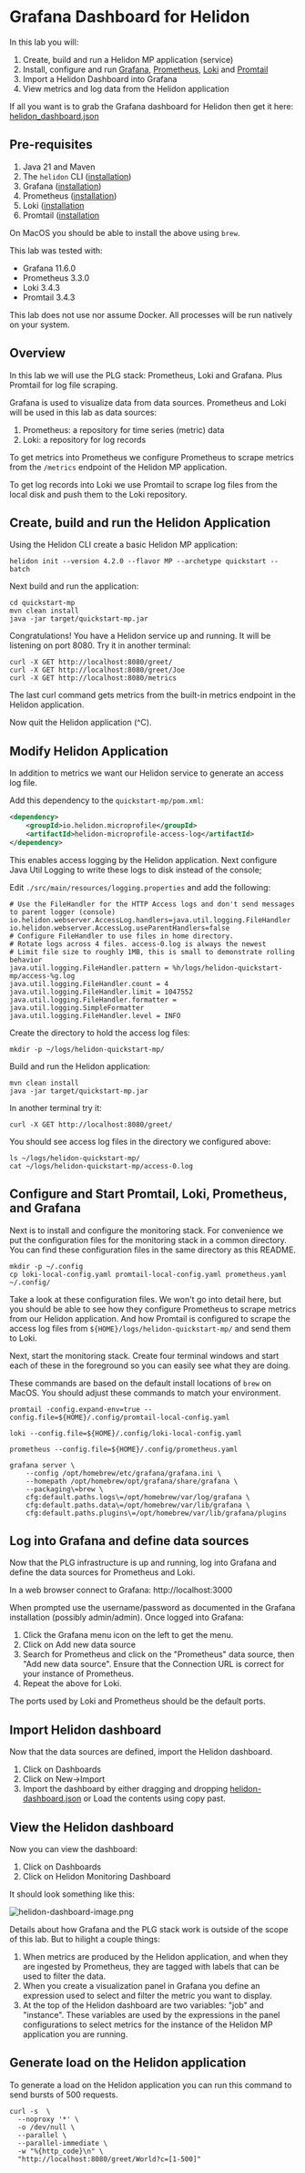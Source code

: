 # Grafana Dashboard for Helidon

In this lab you will:

1. Create, build and run a Helidon MP application (service)
2. Install, configure and run [Grafana](https://grafana.com/docs/grafana/latest/), [Prometheus](https://prometheus.io/docs/introduction/overview/), [Loki](https://grafana.com/docs/loki/latest/) and [Promtail](https://grafana.com/docs/loki/latest/send-data/promtail/)
3. Import a Helidon Dashboard into Grafana
4. View metrics and log data from the Helidon application

If all you want is to grab the Grafana dashboard for Helidon then get it here: [helidon_dashboard.json](helidon-dashboard.json)

## Pre-requisites

1. Java 21 and Maven
2. The `helidon` CLI ([installation](https://helidon.io/docs/v4/about/cli))
3. Grafana ([installation](https://grafana.com/docs/grafana/latest/setup-grafana/installation/))
4. Prometheus ([installation](https://prometheus.io/docs/prometheus/latest/installation/))
5. Loki ([installation](https://grafana.com/docs/loki/latest/setup/install/)
6. Promtail ([installation](https://grafana.com/docs/loki/latest/send-data/promtail/installation/)

On MacOS you should be able to install the above using `brew`.

This lab was tested with:
* Grafana 11.6.0
* Prometheus 3.3.0
* Loki 3.4.3
* Promtail 3.4.3

This lab does not use nor assume Docker. All processes will be run natively on your system.

## Overview

In this lab we will use the PLG stack: Prometheus, Loki and Grafana. Plus Promtail for log file scraping.

Grafana is used to visualize data from data sources. Prometheus and Loki will be used in this lab as data sources:

1. Prometheus: a repository for time series (metric) data
2. Loki: a repository for log records

To get metrics into Prometheus we configure Prometheus to scrape metrics from the `/metrics` endpoint of the Helidon MP application.

To get log records into Loki we use Promtail to scrape log files from the local disk and push them to the Loki repository.

## Create, build and run the Helidon Application

Using the Helidon CLI create a basic Helidon MP application:

```shell
helidon init --version 4.2.0 --flavor MP --archetype quickstart --batch
```

Next build and run the application:

```shell
cd quickstart-mp
mvn clean install
java -jar target/quickstart-mp.jar
```

Congratulations! You have a Helidon service up and running. It will be listening on port 8080. Try it in another terminal:

```shell
curl -X GET http://localhost:8080/greet/
curl -X GET http://localhost:8080/greet/Joe
curl -X GET http://localhost:8080/metrics
```

The last curl command gets metrics from the built-in metrics endpoint in the Helidon application.

Now quit the Helidon application (^C).

## Modify Helidon Application

In addition to metrics we want our Helidon service to generate an access log file.

Add this dependency to the `quickstart-mp/pom.xml`:

```xml
<dependency>
    <groupId>io.helidon.microprofile</groupId>
    <artifactId>helidon-microprofile-access-log</artifactId>
</dependency>
```

This enables access logging by the Helidon application. Next configure Java Util Logging to write
these logs to disk instead of the console;

Edit `./src/main/resources/logging.properties` and add the following:

```properties
# Use the FileHandler for the HTTP Access logs and don't send messages to parent logger (console)
io.helidon.webserver.AccessLog.handlers=java.util.logging.FileHandler
io.helidon.webserver.AccessLog.useParentHandlers=false
# Configure FileHandler to use files in home directory.
# Rotate logs across 4 files. access-0.log is always the newest
# Limit file size to roughly 1MB, this is small to demonstrate rolling behavior
java.util.logging.FileHandler.pattern = %h/logs/helidon-quickstart-mp/access-%g.log
java.util.logging.FileHandler.count = 4
java.util.logging.FileHandler.limit = 1047552
java.util.logging.FileHandler.formatter = java.util.logging.SimpleFormatter
java.util.logging.FileHandler.level = INFO
```

Create the directory to hold the access log files:

```shell
mkdir -p ~/logs/helidon-quickstart-mp/
```

Build and run the Helidon application:

```shell
mvn clean install
java -jar target/quickstart-mp.jar
```

In another terminal try it:

```shell
curl -X GET http://localhost:8080/greet/
```

You should see access log files in the directory we configured above:

```shell
ls ~/logs/helidon-quickstart-mp/
cat ~/logs/helidon-quickstart-mp/access-0.log
```

## Configure and Start Promtail, Loki, Prometheus, and Grafana

Next is to install and configure the monitoring stack. For convenience we put the configuration files for the
monitoring stack in a common directory. You can find these configuration files in the same directory as this README.

```shell
mkdir -p ~/.config
cp loki-local-config.yaml promtail-local-config.yaml prometheus.yaml ~/.config/
```

Take a look at these configuration files. We won't go into detail here, but you should be able to see how they
configure Prometheus to scrape metrics from our Helidon application. And how Promtail is configured to scrape
the access log files from `${HOME}/logs/helidon-quickstart-mp/` and send them to Loki.

Next, start the monitoring stack. Create four terminal windows and start each of
these in the foreground so you can easily see what they are doing.

These commands are based on the default install locations of `brew` on MacOS. You should adjust these commands
to match your environment.

```shell
promtail -config.expand-env=true --config.file=${HOME}/.config/promtail-local-config.yaml
```

```shell
loki --config.file=${HOME}/.config/loki-local-config.yaml
```

```shell
prometheus --config.file=${HOME}/.config/prometheus.yaml
```

```shell
grafana server \
    --config /opt/homebrew/etc/grafana/grafana.ini \
    --homepath /opt/homebrew/opt/grafana/share/grafana \
    --packaging\=brew \
    cfg:default.paths.logs\=/opt/homebrew/var/log/grafana \
    cfg:default.paths.data\=/opt/homebrew/var/lib/grafana \
    cfg:default.paths.plugins\=/opt/homebrew/var/lib/grafana/plugins
```

## Log into Grafana and define data sources

Now that the PLG infrastructure is up and running, log into Grafana and define the data sources for Prometheus and Loki.

In a web browser connect to Grafana: http://localhost:3000

When prompted use the username/password as documented in the Grafana installation (possibly admin/admin).
Once logged into Grafana:

1. Click the Grafana menu icon on the left to get the menu.
2. Click on Add new data source
3. Search for Prometheus and click on the "Prometheus" data source, then "Add new data source". Ensure that the Connection URL is correct for your instance of Prometheus.
4. Repeat the above for Loki.

The ports used by Loki and Prometheus should be the default ports.

## Import Helidon dashboard

Now that the data sources are defined, import the Helidon dashboard.

1. Click on Dashboards
2. Click on New->Import
3. Import the dashboard by either dragging and dropping [helidon-dashboard.json](./helidon-dashboard.json) or Load the contents using copy past.

## View the Helidon dashboard

Now you can view the dashboard:

1. Click on Dashboards
2. Click on Helidon Monitoring Dashboard

It should look something like this:

![helidon-dashboard-image.png](./helidon-dashboard-image.png)

Details about how Grafana and the PLG stack work is outside of the scope of this lab. But to hilight a couple things:

1. When metrics are produced by the Helidon application, and when they are ingested by Prometheus, they are tagged with labels that can be used to filter the data.
2. When you create a visualization panel in Grafana you define an expression used to select and filter the metric you want to display.
3. At the top of the Helidon dashboard are two variables: "job" and "instance". These variables are used by the expressions in the panel configurations to select metrics for the instance of the Helidon MP application you are running.

## Generate load on the Helidon application

To generate a load on the Helidon application you can run this command to send bursts of 500 requests.

```shell
curl -s  \
  --noproxy '*' \
  -o /dev/null \
  --parallel \
  --parallel-immediate \
  -w "%{http_code}\n" \
  "http://localhost:8080/greet/World?c=[1-500]"
```
